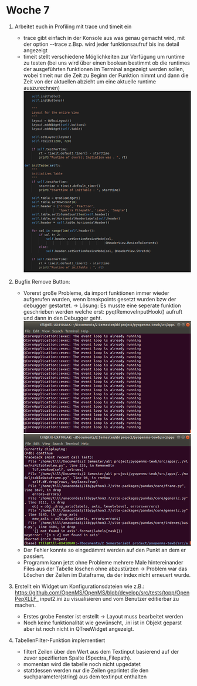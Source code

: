 # Woche 7

1. Arbeitet euch in Profiling mit trace und timeit ein
     - trace gibt einfach in der Konsole aus was genau gemacht wird, mit der option --trace
       z.Bsp. wird jeder funktionsaufruf bis ins detail angezeigt
     - timeit stellt verschiedene Möglichkeiten zur Verfügung um runtime zu testen 
        (bei uns wird über einen boolean bestimmt ob die runtimes der ausgeführten funktionen im
         Terminal angezeigt werden sollen, wobei timeit nur die Zeit zu Beginn der Funktion nimmt
         und dann die Zeit von der aktuellen abzieht um eine aktuelle runtime auszurechnen)
     ![alt text](../Screenshots/timeit.png )
2. Bugfix Remove Button:
    - Vorerst große Probleme, da import funktionen immer wieder aufgerufen wurden, wenn breakpoints gesetzt wurden bzw der debugger gestartet.
        -> Lösung: Es musste eine seperate funktion geschrieben werden welche erst: pyqtRemoveInputHook() aufruft und dann in den Debugger geht.
      ![alt text](../Screenshots/pdb_error.png )
      ![alt text](../Screenshots/pdb_success.png )
    - Der Fehler konnte so eingedämmt werden auf den Punkt an dem er passiert.
    - Programm kann jetzt ohne Probleme mehrere Male hintereinander Files aus der Tabelle
    löschen ohne abzustürzen -> Problem war das Löschen der Zeilen im Dataframe, da der index nicht erneuert wurde.
    
3. Erstellt ein Widget um Konfigurationsdateien wie z.B.:
    <https://github.com/OpenMS/OpenMS/blob/develop/src/tests/topp/OpenPepXLLF_>
    input2.ini zu visualisieren und vom Benutzer editierbar zu machen.
    - Erstes grobe Fenster ist erstellt -> Layout muss bearbeitet werden
    - Noch keine funktionalität wie gewünscht, .ini ist in Objekt geparst aber ist noch nicht in QTreeWidget angezeigt.
4. TabellenFilter-Funktion implementiert
   - filtert Zeilen über den Wert aus dem Textinput basierend auf der zuvor spezifierten Spalte (Spectra_Filepath).
   - momentan wird die tabelle noch nicht upgedatet
   - stattdessen werden nur die Zeilen geprintet die den suchparameter(string) aus dem textinput enthalten
